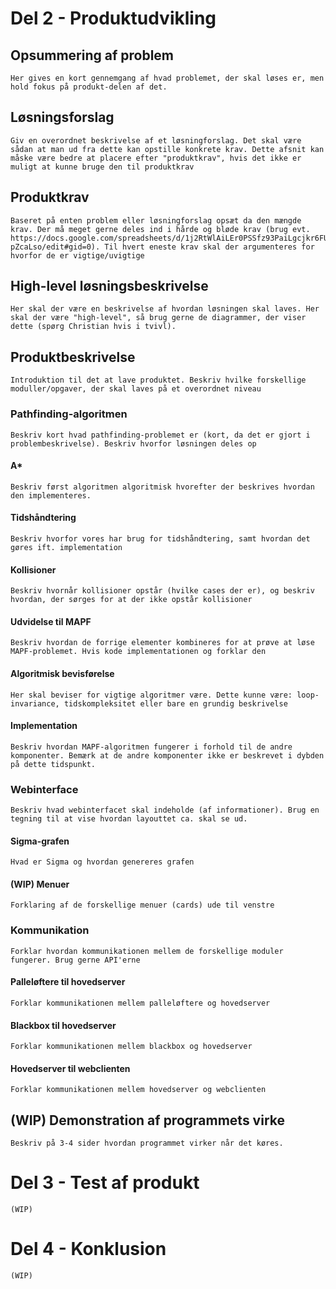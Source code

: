 # Del 2 - Produktudvikling

## Opsummering af problem
    Her gives en kort gennemgang af hvad problemet, der skal løses er, men hold fokus på produkt-delen af det.
## Løsningsforslag
    Giv en overordnet beskrivelse af et løsningforslag. Det skal være sådan at man ud fra dette kan opstille konkrete krav. Dette afsnit kan måske være bedre at placere efter "produktkrav", hvis det ikke er muligt at kunne bruge den til produktkrav
## Produktkrav
    Baseret på enten problem eller løsningforslag opsæt da den mængde krav. Der må meget gerne deles ind i hårde og bløde krav (brug evt. https://docs.google.com/spreadsheets/d/1j2RtWlAiLEr0PSSfz93PaiLgcjkr6FUYlmR-pZcaLso/edit#gid=0). Til hvert eneste krav skal der argumenteres for hvorfor de er vigtige/uvigtige
## High-level løsningsbeskrivelse
    Her skal der være en beskrivelse af hvordan løsningen skal laves. Her skal der være "high-level", så brug gerne de diagrammer, der viser dette (spørg Christian hvis i tvivl). 
## Produktbeskrivelse
    Introduktion til det at lave produktet. Beskriv hvilke forskellige moduller/opgaver, der skal laves på et overordnet niveau
### Pathfinding-algoritmen
    Beskriv kort hvad pathfinding-problemet er (kort, da det er gjort i problembeskrivelse). Beskriv hvorfor løsningen deles op
#### A*
    Beskriv først algoritmen algoritmisk hvorefter der beskrives hvordan den implementeres. 
#### Tidshåndtering
    Beskriv hvorfor vores har brug for tidshåndtering, samt hvordan det gøres ift. implementation
#### Kollisioner
    Beskriv hvornår kollisioner opstår (hvilke cases der er), og beskriv hvordan, der sørges for at der ikke opstår kollisioner
#### Udvidelse til MAPF
    Beskriv hvordan de forrige elementer kombineres for at prøve at løse MAPF-problemet. Hvis kode implementationen og forklar den
#### Algoritmisk bevisførelse
    Her skal beviser for vigtige algoritmer være. Dette kunne være: loop-invariance, tidskompleksitet eller bare en grundig beskrivelse
#### Implementation
    Beskriv hvordan MAPF-algoritmen fungerer i forhold til de andre komponenter. Bemærk at de andre komponenter ikke er beskrevet i dybden på dette tidspunkt. 
### Webinterface
    Beskriv hvad webinterfacet skal indeholde (af informationer). Brug en tegning til at vise hvordan layouttet ca. skal se ud.
#### Sigma-grafen
    Hvad er Sigma og hvordan genereres grafen
#### (WIP) Menuer
    Forklaring af de forskellige menuer (cards) ude til venstre
### Kommunikation
    Forklar hvordan kommunikationen mellem de forskellige moduler fungerer. Brug gerne API'erne
#### Palleløftere til hovedserver
    Forklar kommunikationen mellem palleløftere og hovedserver
#### Blackbox til hovedserver
    Forklar kommunikationen mellem blackbox og hovedserver
#### Hovedserver til webclienten
    Forklar kommunikationen mellem hovedserver og webclienten
## (WIP) Demonstration af programmets virke 
    Beskriv på 3-4 sider hvordan programmet virker når det køres.

# Del 3 - Test af produkt
    (WIP)
# Del 4 - Konklusion
    (WIP)